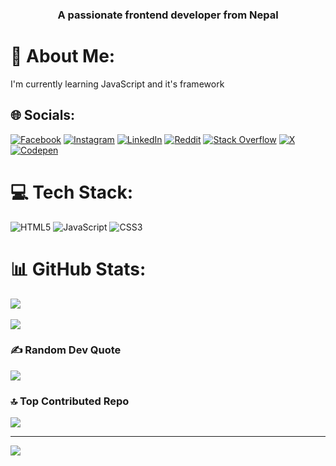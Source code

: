 <h3 align="center">A passionate frontend developer from Nepal</h3>

# 💫 About Me:
I'm currently learning JavaScript and it's framework


## 🌐 Socials:
[![Facebook](https://img.shields.io/badge/Facebook-%231877F2.svg?logo=Facebook&logoColor=white)](https://facebook.com/aditya.thapa.13) [![Instagram](https://img.shields.io/badge/Instagram-%23E4405F.svg?logo=Instagram&logoColor=white)](https://instagram.com/aadityaa_thapa) [![LinkedIn](https://img.shields.io/badge/LinkedIn-%230077B5.svg?logo=linkedin&logoColor=white)](https://linkedin.com/in/aaditya-thapa-8b454b310) [![Reddit](https://img.shields.io/badge/Reddit-%23FF4500.svg?logo=Reddit&logoColor=white)](https://reddit.com/user/saan_69) [![Stack Overflow](https://img.shields.io/badge/-Stackoverflow-FE7A16?logo=stack-overflow&logoColor=white)](https://stackoverflow.com/users/25649832) [![X](https://img.shields.io/badge/X-black.svg?logo=X&logoColor=white)](https://x.com/Aaditya_616) [![Codepen](https://img.shields.io/badge/Codepen-000000?style=for-the-badge&logo=codepen&logoColor=white)](https://codepen.io/Aaditya-Thapa) 

# 💻 Tech Stack:
![HTML5](https://img.shields.io/badge/html5-%23E34F26.svg?style=for-the-badge&logo=html5&logoColor=white) ![JavaScript](https://img.shields.io/badge/javascript-%23323330.svg?style=for-the-badge&logo=javascript&logoColor=%23F7DF1E) ![CSS3](https://img.shields.io/badge/css3-%231572B6.svg?style=for-the-badge&logo=css3&logoColor=white)
# 📊 GitHub Stats:
![](https://github-readme-streak-stats.herokuapp.com/?user=Aadithapa456&theme=dark&hide_border=false)<br/> <br/>
![](https://github-readme-stats.vercel.app/api/top-langs/?username=Aadithapa456&theme=dark&hide_border=false&include_all_commits=true&count_private=false&layout=compact)


### ✍️ Random Dev Quote
![](https://quotes-github-readme.vercel.app/api?type=horizontal&theme=radical)

### 🔝 Top Contributed Repo
![](https://github-contributor-stats.vercel.app/api?username=Aadithapa456&limit=5&theme=dark&combine_all_yearly_contributions=true)

---
[![](https://visitcount.itsvg.in/api?id=Aadithapa456&icon=0&color=0)](https://visitcount.itsvg.in)


  
<!-- Proudly created with GPRM ( https://gprm.itsvg.in ) -->

